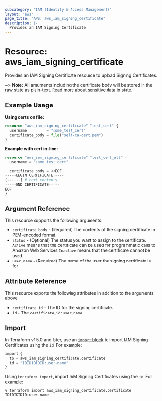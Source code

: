 ```yaml
---
subcategory: "IAM (Identity & Access Management)"
layout: "aws"
page_title: "AWS: aws_iam_signing_certificate"
description: |-
  Provides an IAM Signing Certificate
---
```


# Resource: aws_iam_signing_certificate

Provides an IAM Signing Certificate resource to upload Signing Certificates.

~> **Note:** All arguments including the certificate body will be stored in the raw state as plain-text.
[Read more about sensitive data in state](https://www.terraform.io/docs/state/sensitive-data.html).

## Example Usage

**Using certs on file:**

```terraform
resource "aws_iam_signing_certificate" "test_cert" {
  username         = "some_test_cert"
  certificate_body = file("self-ca-cert.pem")
}
```

**Example with cert in-line:**

```terraform
resource "aws_iam_signing_certificate" "test_cert_alt" {
  username = "some_test_cert"

  certificate_body = <<EOF
-----BEGIN CERTIFICATE-----
[......] # cert contents
-----END CERTIFICATE-----
EOF
}
```

## Argument Reference

This resource supports the following arguments:

* `certificate_body` - (Required) The contents of the signing certificate in PEM-encoded format.
* `status` - (Optional)  The status you want to assign to the certificate. `Active` means that the certificate can be used for programmatic calls to Amazon Web Services `Inactive` means that the certificate cannot be used.
* `user_name` - (Required) The name of the user the signing certificate is for.

## Attribute Reference

This resource exports the following attributes in addition to the arguments above:

* `certificate_id` - The ID for the signing certificate.
* `id` - The `certificate_id:user_name`

## Import

In Terraform v1.5.0 and later, use an [`import` block](https://developer.hashicorp.com/terraform/language/import) to import IAM Signing Certificates using the `id`. For example:

```terraform
import {
  to = aws_iam_signing_certificate.certificate
  id = "IDIDIDIDID:user-name"
}
```

Using `terraform import`, import IAM Signing Certificates using the `id`. For example:

```console
% terraform import aws_iam_signing_certificate.certificate IDIDIDIDID:user-name
```
